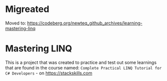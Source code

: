 # Migreated
Moved to: https://codeberg.org/newteq_github_archives/learning-mastering-linq

# Mastering LINQ

This is a project that was created to practice and test out some learnings that are found in the course named:
`Complete Practical LINQ Tutorial for C# Developers` - on https://stackskills.com
